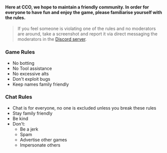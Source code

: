 

#### Here at CCO, we hope to maintain a friendly community. In order for everyone to have fun and enjoy the game, please familiarise yourself with the rules. 

> If you feel someone is violating one of the rules and no moderators are around, take a screenshot and report it via direct messaging the moderators in the [Discord server](https://discord.gg/JREx8xz).

### Game Rules
* No botting 
* No Tool assistance
* No excessive alts
* Don't exploit bugs
* Keep names family friendly
### Chat Rules
* Chat is for everyone, no one is excluded unless you break these rules
* Stay family friendly
* Be kind
* Don't: 
  - Be a jerk
  - Spam  
  - Advertise other games 
  - Impersonate others  
